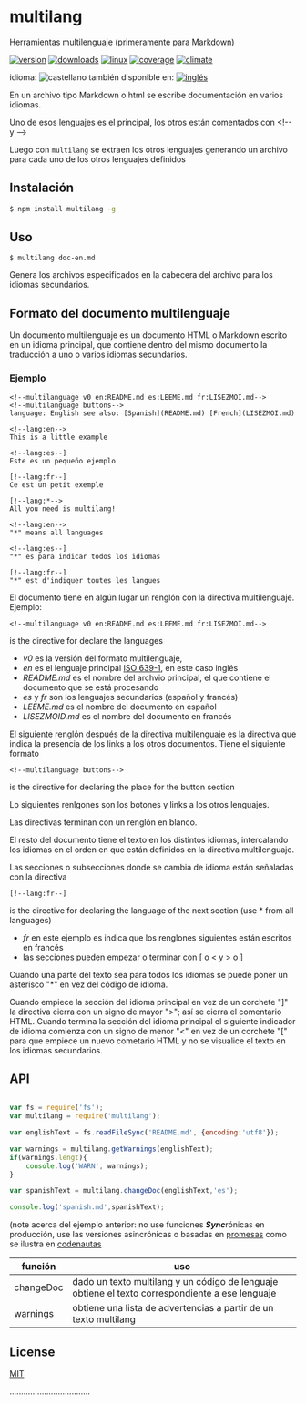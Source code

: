 <!-- multilang from README.md




NO MODIFIQUE ESTE ARCHIVO. FUE GENERADO AUTOMÁTICAMENTE POR multilang.js




-->
# multilang
Herramientas multilenguaje (primeramente para Markdown)

[![version](https://img.shields.io/npm/v/multilang.svg)](https://npmjs.org/package/multilang)
[![downloads](https://img.shields.io/npm/dm/multilang.svg)](https://npmjs.org/package/multilang)
[![linux](https://img.shields.io/travis/codenautas/multilang/master.svg)](https://travis-ci.org/codenautas/multilang)
[![coverage](https://img.shields.io/coveralls/codenautas/multilang/master.svg)](https://coveralls.io/r/codenautas/multilang)
[![climate](https://img.shields.io/codeclimate/github/codenautas/multilang.svg)](https://codeclimate.com/github/codenautas/multilang)

<!--multilang buttons-->

idioma: ![castellano](https://raw.githubusercontent.com/codenautas/multilang/master/img/lang-es.png)
también disponible en:
[![inglés](https://raw.githubusercontent.com/codenautas/multilang/master/img/lang-en.png)](README.md)

En un archivo tipo Markdown o html se escribe documentación en varios idiomas. 

Uno de esos lenguajes es el principal, los otros están comentados con &lt;!-- y --&gt;

Luego con `multilang` se extraen los otros lenguajes generando un archivo para cada uno de los otros lenguajes definidos

## Instalación

```sh
$ npm install multilang -g
```
## Uso


```
$ multilang doc-en.md
```


Genera los archivos especificados en la cabecera del archivo para los idiomas secundarios.


## Formato del documento multilenguaje

Un documento multilenguaje es un documento HTML o Markdown escrito en un idioma principal,
que contiene dentro del mismo documento la traducción a uno o varios idiomas secundarios. 

### Ejemplo


```
<!--multilanguage v0 en:README.md es:LEEME.md fr:LISEZMOI.md-->
<!--multilanguage buttons-->
language: English see also: [Spanish](README.md) [French](LISEZMOI.md)

<!--lang:en-->
This is a little example

<!--lang:es--]
Este es un pequeño ejemplo

[!--lang:fr--]
Ce est un petit exemple

[!--lang:*-->
All you need is multilang!

<!--lang:en-->
"*" means all languages

<!--lang:es--]
"*" es para indicar todos los idiomas

[!--lang:fr--]
"*" est d'indiquer toutes les langues
```


El documento tiene en algún lugar un renglón con la directiva multilenguaje. Ejemplo:


```
<!--multilanguage v0 en:README.md es:LEEME.md fr:LISEZMOI.md-->
```

is the directive for declare the languages


 * *v0* es la versión del formato multilenguaje, 
 * *en* es el lenguaje principal [ISO 639-1](http://es.wikipedia.org/wiki/ISO_639-1), en este caso inglés
 * *README.md* es el nombre del archvio principal, el que contiene el documento que se está procesando
 * *es* y *fr* son los lenguajes secundarios (español y francés)
 * *LEEME.md* es el nombre del documento en español 
 * *LISEZMOID.md* es el nombre del documento en francés
 
El siguiente renglón después de la directiva multilenguaje es la directiva que indica 
la presencia de los links a los otros documentos. Tiene el siguiente formato


```
<!--multilanguage buttons-->
```

is the directive for declaring the place for the button section


Lo siguientes renlgones son los botones y links a los otros lenguajes. 

Las directivas terminan con un renglón en blanco. 

El resto del documento tiene el texto en los distintos idiomas, 
intercalando los idiomas en el orden en que están definidos en la directiva multilenguaje. 

Las secciones o subsecciones donde se cambia de idioma están señaladas con la directiva


```
[!--lang:fr--]
```

is the directive for declaring the language of the next section (use * from all languages)


 * *fr* en este ejemplo es indica que los renglones siguientes están escritos en francés
 * las secciones pueden empezar o terminar con [ o < y > o ]

Cuando una parte del texto sea para todos los idiomas se puede poner un asterisco "*" en vez del código de idioma.

Cuando empiece la sección del idioma principal en vez de un corchete "]" la directiva cierra con un signo de mayor ">";
así se cierra el comentario HTML. Cuando termina la sección del idioma principal el siguiente indicador de idioma comienza con 
un signo de menor "<" en vez de un corchete "[" para que empiece un nuevo cometario HTML 
y no se visualice el texto en los idiomas secundarios. 


## API

```js

var fs = require('fs');
var multilang = require('multilang');

var englishText = fs.readFileSync('README.md', {encoding:'utf8'});

var warnings = multilang.getWarnings(englishText);
if(warnings.lengt){
    console.log('WARN', warnings);
}

var spanishText = multilang.changeDoc(englishText,'es');

console.log('spanish.md',spanishText);
```


(note acerca del ejemplo anterior: no use funciones ***Sync***rónicas en producción, 
use las versiones asincrónicas 
o basadas en [promesas](http://npmjs.com/package/fs-promise)
como se ilustra en [codenautas](https://github.com/codenautas/codenautas/blob/master/examples/promises.md)

función   | uso
----------|-------
changeDoc | dado un texto multilang y un código de lenguaje obtiene el texto correspondiente a ese lenguaje
warnings  | obtiene una lista de advertencias a partir de un texto multilang


## License

[MIT](LICENSE)

...................................